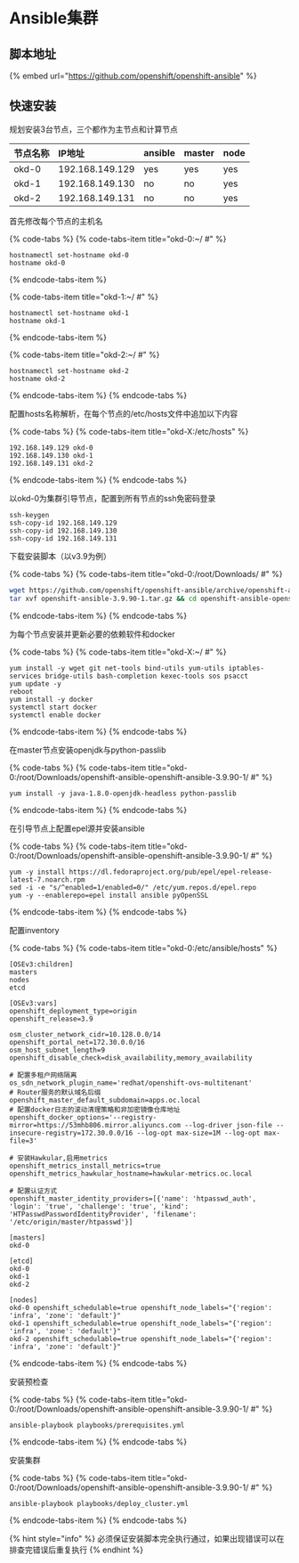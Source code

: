 # Ansible集群

## 脚本地址

{% embed url="https://github.com/openshift/openshift-ansible" %}

## 快速安装

规划安装3台节点，三个都作为主节点和计算节点

| 节点名称 | IP地址 | ansible | master | node |
| :--- | :--- | :--- | :--- | :--- |
| okd-0 | 192.168.149.129 | yes | yes | yes |
| okd-1 | 192.168.149.130 | no | no | yes |
| okd-2 | 192.168.149.131 | no | no | yes |

首先修改每个节点的主机名

{% code-tabs %}
{% code-tabs-item title="okd-0:~/ \#" %}
```text
hostnamectl set-hostname okd-0
hostname okd-0
```
{% endcode-tabs-item %}

{% code-tabs-item title="okd-1:~/ \#" %}
```
hostnamectl set-hostname okd-1
hostname okd-1
```
{% endcode-tabs-item %}

{% code-tabs-item title="okd-2:~/ \#" %}
```
hostnamectl set-hostname okd-2
hostname okd-2
```
{% endcode-tabs-item %}
{% endcode-tabs %}

配置hosts名称解析，在每个节点的/etc/hosts文件中追加以下内容

{% code-tabs %}
{% code-tabs-item title="okd-X:/etc/hosts" %}
```text
192.168.149.129 okd-0
192.168.149.130 okd-1
192.168.149.131 okd-2
```
{% endcode-tabs-item %}
{% endcode-tabs %}

以okd-0为集群引导节点，配置到所有节点的ssh免密码登录

```text
ssh-keygen
ssh-copy-id 192.168.149.129
ssh-copy-id 192.168.149.130
ssh-copy-id 192.168.149.131
```

下载安装脚本（以v3.9为例）

{% code-tabs %}
{% code-tabs-item title="okd-0:/root/Downloads/ \#" %}
```bash
wget https://github.com/openshift/openshift-ansible/archive/openshift-ansible-3.9.90-1.tar.gz
tar xvf openshift-ansible-3.9.90-1.tar.gz && cd openshift-ansible-openshift-ansible-3.9.90-1
```
{% endcode-tabs-item %}
{% endcode-tabs %}

为每个节点安装并更新必要的依赖软件和docker

{% code-tabs %}
{% code-tabs-item title="okd-X:~/ \#" %}
```text
yum install -y wget git net-tools bind-utils yum-utils iptables-services bridge-utils bash-completion kexec-tools sos psacct
yum update -y
reboot
yum install -y docker
systemctl start docker
systemctl enable docker
```
{% endcode-tabs-item %}
{% endcode-tabs %}

在master节点安装openjdk与python-passlib

{% code-tabs %}
{% code-tabs-item title="okd-0:/root/Downloads/openshift-ansible-openshift-ansible-3.9.90-1/ \#" %}
```text
yum install -y java-1.8.0-openjdk-headless python-passlib
```
{% endcode-tabs-item %}
{% endcode-tabs %}

在引导节点上配置epel源并安装ansible

{% code-tabs %}
{% code-tabs-item title="okd-0:/root/Downloads/openshift-ansible-openshift-ansible-3.9.90-1/ \#" %}
```text
yum -y install https://dl.fedoraproject.org/pub/epel/epel-release-latest-7.noarch.rpm
sed -i -e "s/^enabled=1/enabled=0/" /etc/yum.repos.d/epel.repo
yum -y --enablerepo=epel install ansible pyOpenSSL
```
{% endcode-tabs-item %}
{% endcode-tabs %}

配置inventory

{% code-tabs %}
{% code-tabs-item title="okd-0:/etc/ansible/hosts" %}
```text
[OSEv3:children]
masters
nodes
etcd

[OSEv3:vars]
openshift_deployment_type=origin
openshift_release=3.9

osm_cluster_network_cidr=10.128.0.0/14
openshift_portal_net=172.30.0.0/16
osm_host_subnet_length=9
openshift_disable_check=disk_availability,memory_availability

# 配置多租户网络隔离
os_sdn_network_plugin_name='redhat/openshift-ovs-multitenant'
# Router服务的默认域名后缀
openshift_master_default_subdomain=apps.oc.local
# 配置docker日志的滚动清理策略和非加密镜像仓库地址
openshift_docker_options='--registry-mirror=https://53mhb806.mirror.aliyuncs.com --log-driver json-file --insecure-registry=172.30.0.0/16 --log-opt max-size=1M --log-opt max-file=3'

# 安装Hawkular,启用metrics
openshift_metrics_install_metrics=true
openshift_metrics_hawkular_hostname=hawkular-metrics.oc.local

# 配置认证方式
openshift_master_identity_providers=[{'name': 'htpasswd_auth', 'login': 'true', 'challenge': 'true', 'kind': 'HTPasswdPasswordIdentityProvider', 'filename': '/etc/origin/master/htpasswd'}]

[masters]
okd-0

[etcd]
okd-0
okd-1
okd-2

[nodes]
okd-0 openshift_schedulable=true openshift_node_labels="{'region': 'infra', 'zone': 'default'}"
okd-1 openshift_schedulable=true openshift_node_labels="{'region': 'infra', 'zone': 'default'}"
okd-2 openshift_schedulable=true openshift_node_labels="{'region': 'infra', 'zone': 'default'}"
```
{% endcode-tabs-item %}
{% endcode-tabs %}

安装预检查

{% code-tabs %}
{% code-tabs-item title="okd-0:/root/Downloads/openshift-ansible-openshift-ansible-3.9.90-1/ \#" %}
```text
ansible-playbook playbooks/prerequisites.yml
```
{% endcode-tabs-item %}
{% endcode-tabs %}

安装集群

{% code-tabs %}
{% code-tabs-item title="okd-0:/root/Downloads/openshift-ansible-openshift-ansible-3.9.90-1/ \#" %}
```text
ansible-playbook playbooks/deploy_cluster.yml
```
{% endcode-tabs-item %}
{% endcode-tabs %}

{% hint style="info" %}
必须保证安装脚本完全执行通过，如果出现错误可以在排查完错误后重复执行
{% endhint %}



